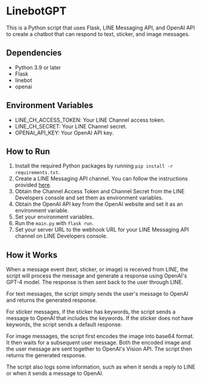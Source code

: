 # LinebotGPT

This is a Python script that uses Flask, LINE Messaging API, and OpenAI API to create a chatbot that can respond to text, sticker, and image messages.

## Dependencies

- Python 3.9 or later
- Flask
- linebot
- openai

## Environment Variables

- LINE_CH_ACCESS_TOKEN: Your LINE Channel access token.
- LINE_CH_SECRET: Your LINE Channel secret.
- OPENAI_API_KEY: Your OpenAI API key.

## How to Run
1. Install the required Python packages by running `pip install -r requirements.txt`.
2. Create a LINE Messaging API channel. You can follow the instructions provided [here](https://developers.line.biz/en/docs/messaging-api/getting-started/).
3. Obtain the Channel Access Token and Channel Secret from the LINE Developers console and set them as environment variables.
4. Obtain the OpenAI API key from the OpenAI website and set it as an environment variable.
5. Set your environment variables.
6. Run the `main.py` with `flask run`.
7. Set your server URL to the webhook URL for your LINE Messaging API channel on LINE Developers console.

## How it Works

When a message event (text, sticker, or image) is received from LINE, the script will process the message and generate a response using OpenAI's GPT-4 model. The response is then sent back to the user through LINE.

For text messages, the script simply sends the user's message to OpenAI and returns the generated response.

For sticker messages, if the sticker has keywords, the script sends a message to OpenAI that includes the keywords. If the sticker does not have keywords, the script sends a default response.

For image messages, the script first encodes the image into base64 format. It then waits for a subsequent user message. Both the encoded image and the user message are sent together to OpenAI's Vision API. The script then returns the generated response.

The script also logs some information, such as when it sends a reply to LINE or when it sends a message to OpenAI.
